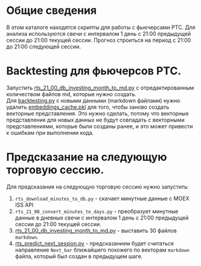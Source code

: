 # Общие сведения
В этом каталоге находятся скрипты для работы с фьючерсами РТС.
Для анализа используются свечи с интервалом 1 день с 21:00 предыдущей сессии до 21:00 текущей сессии.
Прогноз строиться на период с 21:00 до 21:00 следующей сессии.

# Backtesting для фьючерсов РТС.
Запустить [rts_21_00_db_investing_month_to_md.py](old/rts_21_00_db_investing_month_to_md.py) с отредактированным количеством файлов md, которые нужно создать.  
Для [backtesting.py](old/backtesting.py) с новыми данными (markdown файлами) нужно удалить [embeddings_cache.pkl](embeddings_cache.pkl) для того, чтобы заново создать векторные представления.
Это нужно сделать, потому что векторные представления для новых данных не будут совпадать с векторными представлениями, которые были созданы ранее, и это может привести к ошибкам при выполнении кода.

# Предсказание на следующую торговую сессию.
Для предсказания на следующую торговую сессию нужно запустить:
1. `rts_download_minutes_to_db.py` - скачает минутные данные с MOEX ISS API
2. `rts_21_00_convert_minutes_to_days.py` - преобразует минутные данные в дневные свечи с интервалом 1 день с 21:00 предыдущей сессии до 21:00 текущей сессии.
3. [rts_21_00_db_investing_month_to_md.py](old/rts_21_00_db_investing_month_to_md.py) - выставить 30 файлов `markdown`.
4. [rts_predict_next_session.py](old/predict_next_session_investing_ollama.py) - предсказанием будет считаться направление `Next_bar` ближайшего похожего по векторам `markdown` файла, который был создан в предыдущем шаге.
